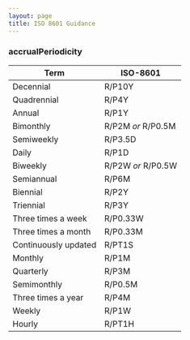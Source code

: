 ```yaml
---
layout: page
title: ISO 8601 Guidance
---
```



### accrualPeriodicity


| Term  |  ISO-8601  |
|---|---|
| Decennial | R/P10Y |
| Quadrennial | R/P4Y |
| Annual | R/P1Y |
| Bimonthly | R/P2M *or* R/P0.5M |
| Semiweekly | R/P3.5D |
| Daily | R/P1D |
| Biweekly | R/P2W *or* R/P0.5W |
| Semiannual | R/P6M |
| Biennial | R/P2Y |
| Triennial | R/P3Y |
| Three times a week | R/P0.33W |
| Three times a month | R/P0.33M |
| Continuously updated | R/PT1S |
| Monthly | R/P1M |
| Quarterly | R/P3M |
| Semimonthly | R/P0.5M |
| Three times a year | R/P4M |
| Weekly | R/P1W |
| Hourly | R/PT1H |
